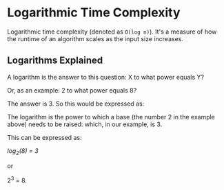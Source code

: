 # Logarithmic Time Complexity

Logarithmic time complexity (denoted as `O(log n)`). It's a measure of how the runtime of an algorithm scales as the input size increases. 

## Logarithms Explained

A logarithm is the answer to this question: X to what power equals Y?

Or, as an example: 2 to what power equals 8?

The answer is 3. So this would be expressed as: 

The logarithm is the power to which a base (the number 2 in the example above) needs to be raised: which, in our example, is 3.

This can be expressed as:

<em>log<sub>2</sub>(8) = 3</em>

or

2<sup>3</sup> = 8.